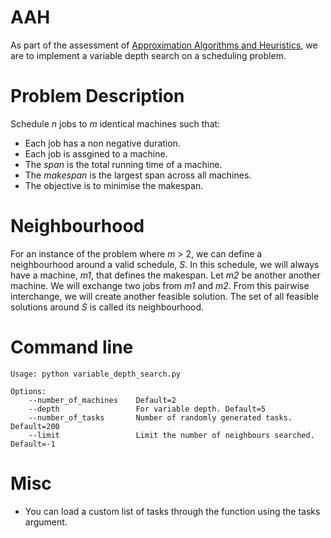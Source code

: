 # AAH
As part of the assessment of [Approximation Algorithms and Heuristics](https://handbook.unimelb.edu.au/view/2016/MAST90098), we are to implement a variable depth search on a scheduling problem. 

# Problem Description
Schedule _n_ jobs to _m_ identical machines such that:
* Each job has a non negative duration.
* Each job is assgined to a machine.
* The _span_ is the total running time of a machine.
* The _makespan_ is the largest span across all machines.
* The objective is to minimise the makespan.

# Neighbourhood
For an instance of the problem where _m_ > 2, we can define a neighbourhood around a valid schedule, _S_. In this schedule, we will always have a machine, _m1_, that defines the makespan. Let _m2_ be another another machine. We will exchange two jobs from _m1_ and _m2_. From this pairwise interchange, we will create another feasible solution. The set of all feasible solutions around _S_ is called its neighbourhood.

# Command line
```
Usage: python variable_depth_search.py

Options:
    --number_of_machines    Default=2
    --depth                 For variable depth. Default=5 
    --number_of_tasks       Number of randomly generated tasks. Default=200
    --limit                 Limit the number of neighbours searched. Default=-1
```
# Misc
* You can load a custom list of tasks through the function using the tasks argument.
